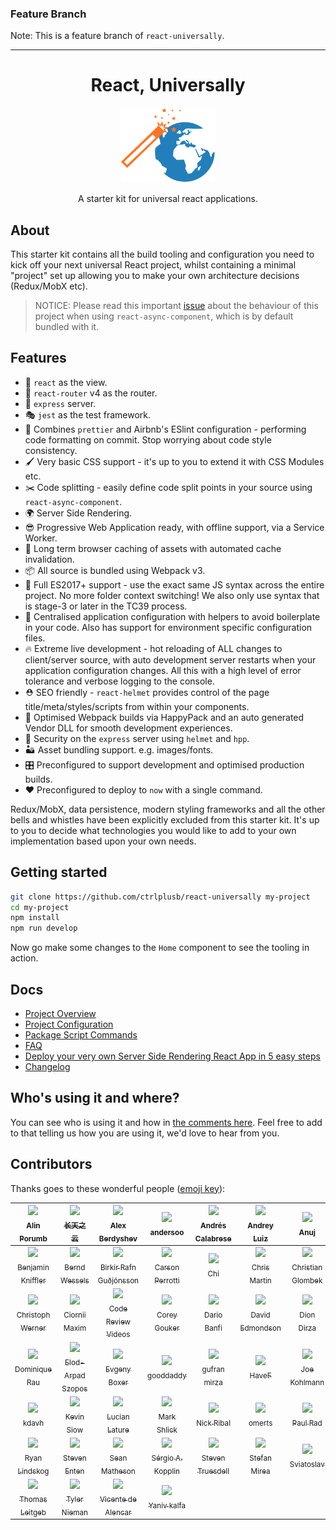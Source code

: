 ### Feature Branch

Note: This is a feature branch of `react-universally`.

---

<p align='center'>
  <h1 align='center'>React, Universally</h1>
  <p align='center'><img width='150' src='https://raw.githubusercontent.com/ctrlplusb/assets/master/logos/react-universally.png' /></p>
  <p align='center'>A starter kit for universal react applications.</p>
</p>

## About

This starter kit contains all the build tooling and configuration you need to kick off your next universal React project, whilst containing a minimal "project" set up allowing you to make your own architecture decisions (Redux/MobX etc).

> NOTICE: Please read this important [issue](https://github.com/ctrlplusb/react-universally/issues/409) about the behaviour of this project when using `react-async-component`, which is by default bundled with it.

## Features

  - 👀 `react` as the view.
  - 🔀 `react-router` v4 as the router.
  - 🚄 `express` server.
  - 🎭 `jest` as the test framework.
  - 💄 Combines `prettier` and Airbnb's ESlint configuration - performing code formatting on commit. Stop worrying about code style consistency.
  - 🖌 Very basic CSS support - it's up to you to extend it with CSS Modules etc.
  - ✂️ Code splitting - easily define code split points in your source using `react-async-component`.
  - 🌍 Server Side Rendering.
  - 😎 Progressive Web Application ready, with offline support, via a Service Worker.
  - 🐘 Long term browser caching of assets with automated cache invalidation.
  - 📦 All source is bundled using Webpack v3.
  - 🚀 Full ES2017+ support - use the exact same JS syntax across the entire project. No more folder context switching! We also only use syntax that is stage-3 or later in the TC39 process.
  - 🔧 Centralised application configuration with helpers to avoid boilerplate in your code. Also has support for environment specific configuration files.
  - 🔥 Extreme live development - hot reloading of ALL changes to client/server source, with auto development server restarts when your application configuration changes.  All this with a high level of error tolerance and verbose logging to the console.
  - ⛑ SEO friendly - `react-helmet` provides control of the page title/meta/styles/scripts from within your components.
  - 🤖 Optimised Webpack builds via HappyPack and an auto generated Vendor DLL for smooth development experiences.
  - 👮 Security on the `express` server using `helmet` and `hpp`.
  - 🏜 Asset bundling support. e.g. images/fonts.
  - 🎛 Preconfigured to support development and optimised production builds.
  - ❤️ Preconfigured to deploy to `now` with a single command.

Redux/MobX, data persistence, modern styling frameworks and all the other bells and whistles have been explicitly excluded from this starter kit.  It's up to you to decide what technologies you would like to add to your own implementation based upon your own needs.

## Getting started

```bash
git clone https://github.com/ctrlplusb/react-universally my-project
cd my-project
npm install
npm run develop
```

Now go make some changes to the `Home` component to see the tooling in action.

## Docs

 - [Project Overview](/docs/PROJECT_OVERVIEW.md)
 - [Project Configuration](/docs/PROJECT_CONFIG.md)
 - [Package Script Commands](/docs/PKG_SCRIPTS.md)
 - [FAQ](/docs/FAQ.md)
 - [Deploy your very own Server Side Rendering React App in 5 easy steps](/docs/DEPLOY_TO_NOW.md)
 - [Changelog](/CHANGELOG.md)

## Who's using it and where?

You can see who is using it and how in [the comments here](https://github.com/ctrlplusb/react-universally/issues/437). Feel free to add to that telling us how you are using it, we'd love to hear from you.

## Contributors

Thanks goes to these wonderful people ([emoji key](https://github.com/kentcdodds/all-contributors#emoji-key)):

<!-- ALL-CONTRIBUTORS-LIST:START - Do not remove or modify this section -->
| [<img src="https://avatars3.githubusercontent.com/u/3148205?v=3" width="100px;"/><br /><sub>Alin Porumb</sub>](https://github.com/alinporumb)<br /> | [<img src="https://avatars2.githubusercontent.com/u/105919?v=4" width="100px;"/><br /><sub>长天之云</sub>](http://ambar.li)<br /> | [<img src="https://avatars0.githubusercontent.com/u/1468790?v=4" width="100px;"/><br /><sub>Alex Berdyshev</sub>](https://github.com/berdof)<br /> | [<img src="https://avatars3.githubusercontent.com/u/27766592?v=4" width="100px;"/><br /><sub>andersoo</sub>](https://github.com/andersoo)<br /> | [<img src="https://avatars3.githubusercontent.com/u/243161?v=3" width="100px;"/><br /><sub>Andrés Calabrese</sub>](https://github.com/aoc)<br /> | [<img src="https://avatars3.githubusercontent.com/u/1965897?v=3" width="100px;"/><br /><sub>Andrey Luiz</sub>](https://andreyluiz.github.io/)<br /> | [<img src="https://avatars2.githubusercontent.com/u/9633371?v=4" width="100px;"/><br /><sub>Anuj</sub>](http://shuffle.do)<br /> |
| :---: | :---: | :---: | :---: | :---: | :---: | :---: |
| [<img src="https://avatars0.githubusercontent.com/u/4349324?v=3" width="100px;"/><br /><sub>Benjamin Kniffler</sub>](https://github.com/bkniffler)<br /> | [<img src="https://avatars2.githubusercontent.com/u/1776695?v=4" width="100px;"/><br /><sub>Bernd Wessels</sub>](https://github.com/BerndWessels)<br /> | [<img src="https://avatars0.githubusercontent.com/u/180773?v=3" width="100px;"/><br /><sub>Birkir Rafn Guðjónsson</sub>](https://medium.com/@birkir.gudjonsson)<br /> | [<img src="https://avatars0.githubusercontent.com/u/2063102?v=3" width="100px;"/><br /><sub>Carson Perrotti</sub>](http://carsonperrotti.com)<br /> | [<img src="https://avatars2.githubusercontent.com/u/8458838?v=4" width="100px;"/><br /><sub>Chi</sub>](https://consiiii.me)<br /> | [<img src="https://avatars3.githubusercontent.com/u/364786?v=4" width="100px;"/><br /><sub>Chris Martin</sub>](https://github.com/trbngr)<br /> | [<img src="https://avatars1.githubusercontent.com/u/13365531?v=3" width="100px;"/><br /><sub>Christian Glombek</sub>](https://github.com/LorbusChris)<br /> |
| [<img src="https://avatars3.githubusercontent.com/u/603683?v=3" width="100px;"/><br /><sub>Christoph Werner</sub>](https://twitter.com/code_punkt)<br /> | [<img src="https://avatars2.githubusercontent.com/u/3210598?v=4" width="100px;"/><br /><sub>Ciornii Maxim</sub>](https://github.com/maximblack)<br /> | [<img src="https://avatars2.githubusercontent.com/u/12968163?v=4" width="100px;"/><br /><sub>Code Review Videos</sub>](https://codereviewvideos.com/)<br /> | [<img src="https://avatars1.githubusercontent.com/u/649879?v=4" width="100px;"/><br /><sub>Corey Gouker</sub>](https://coreygo.com)<br /> | [<img src="https://avatars3.githubusercontent.com/u/4538567?v=4" width="100px;"/><br /><sub>Dario Banfi</sub>](http://dariobanfi.github.io)<br /> | [<img src="https://avatars0.githubusercontent.com/u/1399894?v=3" width="100px;"/><br /><sub>David Edmondson</sub>](https://github.com/threehams)<br /> | [<img src="https://avatars0.githubusercontent.com/u/10954870?v=3" width="100px;"/><br /><sub>Dion Dirza</sub>](https://github.com/diondirza)<br /> |
| [<img src="https://avatars3.githubusercontent.com/u/1834664?v=4" width="100px;"/><br /><sub>Dominique Rau</sub>](https://github.com/DomiR)<br /> | [<img src="https://avatars1.githubusercontent.com/u/4669986?v=4" width="100px;"/><br /><sub>Elod-Arpad Szopos</sub>](https://github.com/elodszopos)<br /> | [<img src="https://avatars0.githubusercontent.com/u/254095?v=3" width="100px;"/><br /><sub>Evgeny Boxer</sub>](https://github.com/evgenyboxer)<br /> | [<img src="https://avatars2.githubusercontent.com/u/14076373?v=4" width="100px;"/><br /><sub>gooddaddy</sub>](https://github.com/gooddaddy)<br /> | [<img src="https://avatars0.githubusercontent.com/u/17959487?v=4" width="100px;"/><br /><sub>gufran mirza</sub>](http://gufranmirza.com)<br /> | [<img src="https://avatars1.githubusercontent.com/u/54462?v=4" width="100px;"/><br /><sub>HaveF</sub>](https://github.com/HaveF)<br /> | [<img src="https://avatars2.githubusercontent.com/u/191304?v=3" width="100px;"/><br /><sub>Joe Kohlmann</sub>](http://kohlmannj.com)<br /> |
| [<img src="https://avatars0.githubusercontent.com/u/1781281?v=4" width="100px;"/><br /><sub>kdavh</sub>](https://github.com/kdavh)<br /> | [<img src="https://avatars3.githubusercontent.com/u/11768029?v=4" width="100px;"/><br /><sub>Kevin Siow</sub>](http://www.passerelle.co)<br /> | [<img src="https://avatars2.githubusercontent.com/u/24992?v=3" width="100px;"/><br /><sub>Lucian Lature</sub>](https://www.linkedin.com/in/lucianlature/)<br /> | [<img src="https://avatars1.githubusercontent.com/u/1624703?v=3" width="100px;"/><br /><sub>Mark Shlick</sub>](https://github.com/markshlick)<br /> | [<img src="https://avatars3.githubusercontent.com/u/1078554?v=4" width="100px;"/><br /><sub>Nick Ribal</sub>](http://stackoverflow.com/story/elektronik)<br /> | [<img src="https://avatars2.githubusercontent.com/u/4996164?v=4" width="100px;"/><br /><sub>omerts</sub>](https://github.com/omerts)<br /> | [<img src="https://avatars0.githubusercontent.com/u/213146?v=4" width="100px;"/><br /><sub>Paul Rad</sub>](https://www.paulrad.com)<br /> |
| [<img src="https://avatars1.githubusercontent.com/u/7436773?v=3" width="100px;"/><br /><sub>Ryan Lindskog</sub>](https://www.RyanLindskog.com/)<br /> | [<img src="https://avatars1.githubusercontent.com/u/977713?v=3" width="100px;"/><br /><sub>Steven Enten</sub>](http://enten.fr)<br /> | [<img src="https://avatars1.githubusercontent.com/u/12164768?v=3" width="100px;"/><br /><sub>Sean Matheson</sub>](http://www.ctrlplusb.com)<br /> | [<img src="https://avatars1.githubusercontent.com/u/2743180?v=3" width="100px;"/><br /><sub>Sérgio A. Kopplin</sub>](https://koppl.in)<br /> | [<img src="https://avatars0.githubusercontent.com/u/6218853?v=3" width="100px;"/><br /><sub>Steven Truesdell</sub>](https://steventruesdell.com)<br /> | [<img src="https://avatars1.githubusercontent.com/u/544097?v=4" width="100px;"/><br /><sub>Stefan Mirea</sub>](https://sageproject.com)<br /> | [<img src="https://avatars2.githubusercontent.com/u/2536916?v=4" width="100px;"/><br /><sub>Sviatoslav</sub>](https://github.com/SleepWalker)<br /> |
| [<img src="https://avatars0.githubusercontent.com/u/10552487?v=3" width="100px;"/><br /><sub>Thomas Leitgeb</sub>](https://twitter.com/_datoml)<br /> | [<img src="https://avatars0.githubusercontent.com/u/595711?v=3" width="100px;"/><br /><sub>Tyler Nieman</sub>](http://tsnieman.net/)<br /> | [<img src="https://avatars2.githubusercontent.com/u/1762868?v=4" width="100px;"/><br /><sub>Vicente de Alencar</sub>](https://github.com/vicentedealencar)<br /> | [<img src="https://avatars3.githubusercontent.com/u/3311717?v=4" width="100px;"/><br /><sub>Yaniv kalfa</sub>](https://github.com/yanivkalfa)<br /> |
<!-- ALL-CONTRIBUTORS-LIST:END -->
